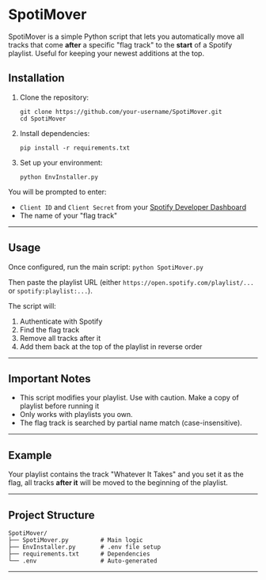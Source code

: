 # SpotiMover

SpotiMover is a simple Python script that lets you automatically move all tracks that come **after** a specific "flag track" to the **start** of a Spotify playlist. Useful for keeping your newest additions at the top.


## Installation

1. Clone the repository:
    ```
    git clone https://github.com/your-username/SpotiMover.git
    cd SpotiMover
    ```
2. Install dependencies:
    ```
    pip install -r requirements.txt
    ```
3. Set up your environment:
    ```
    python EnvInstaller.py
    ```
You will be prompted to enter:

- `Client ID` and `Client Secret` from your [Spotify Developer Dashboard](https://developer.spotify.com/dashboard)
- The name of your "flag track"

---

## Usage

Once configured, run the main script:
    ```
    python SpotiMover.py
    ```
    
Then paste the playlist URL (either `https://open.spotify.com/playlist/...` or `spotify:playlist:...`).

The script will:

1. Authenticate with Spotify
2. Find the flag track
3. Remove all tracks after it
4. Add them back at the top of the playlist in reverse order

---

## Important Notes

- This script modifies your playlist. Use with caution. Make a copy of playlist before running it
- Only works with playlists you own.
- The flag track is searched by partial name match (case-insensitive).

---

## Example

Your playlist contains the track "Whatever It Takes" and you set it as the flag, all tracks **after it** will be moved to the beginning of the playlist.

---

## Project Structure

    SpotiMover/
    ├── SpotiMover.py         # Main logic
    ├── EnvInstaller.py       # .env file setup
    ├── requirements.txt      # Dependencies
    └── .env                  # Auto-generated

---

